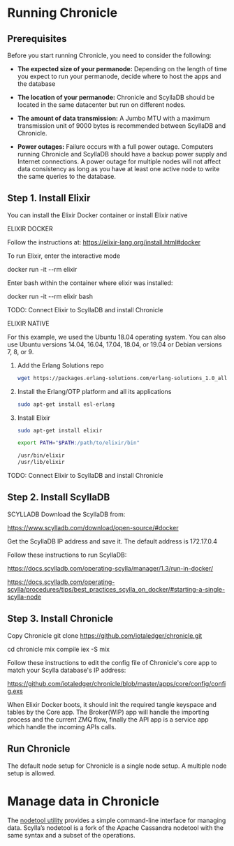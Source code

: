 # Running Chronicle

## Prerequisites

Before you start running Chronicle, you need to consider the following:

* **The expected size of your permanode:** Depending on the length of time you expect to run your permanode, decide where to host the apps and the database 

* **The location of your permanode:** Chronicle and ScyllaDB should be located in the same datacenter but run on different nodes.

* **The amount of data transmission:** A Jumbo MTU with a maximum transmission unit of 9000 bytes is recommended between ScyllaDB and Chronicle.  

* **Power outages:** Failure occurs with a full power outage. Computers running Chronicle and ScyllaDB should have a backup power supply and Internet connections. A power outage for multiple nodes will not affect data consistency as long as you have at least one active node to write the same queries to the database.

## Step 1. Install Elixir

You can install the Elixir Docker container or install Elixir native

ELIXIR DOCKER

Follow the instructions at: https://elixir-lang.org/install.html#docker

To run Elixir, enter the interactive mode

docker run -it --rm elixir

Enter bash within the container where elixir was installed:

docker run -it --rm elixir bash

TODO:  Connect Elixir to ScyllaDB and install Chronicle

ELIXIR NATIVE

For this example, we used the Ubuntu 18.04 operating system. You can also use Ubuntu versions 14.04, 16.04, 17.04, 18.04, or 19.04 or Debian versions 7, 8, or 9.

1. Add the Erlang Solutions repo

    ```bash
    wget https://packages.erlang-solutions.com/erlang-solutions_1.0_all.deb && sudo dpkg -i erlang-solutions_1.0_all.deb && sudo apt-get update
    ```

2. Install the Erlang/OTP platform and all its applications

    ```bash
    sudo apt-get install esl-erlang
    ```

3. Install Elixir

    ```bash
    sudo apt-get install elixir

    export PATH="$PATH:/path/to/elixir/bin"

    /usr/bin/elixir
    /usr/lib/elixir
    ```

TODO:  Connect Elixir to ScyllaDB and install Chronicle

## Step 2. Install ScyllaDB

SCYLLADB
Download the ScyllaDB from:

 https://www.scylladb.com/download/open-source/#docker

Get the ScyllaDB IP address and save it.  The default address is 172.17.0.4

Follow these instructions to run ScyllaDB:

https://docs.scylladb.com/operating-scylla/manager/1.3/run-in-docker/

https://docs.scylladb.com/operating-scylla/procedures/tips/best_practices_scylla_on_docker/#starting-a-single-scylla-node

## Step 3. Install Chronicle

Copy Chronicle
git clone https://github.com/iotaledger/chronicle.git

cd chronicle
mix compile
iex -S mix

Follow these instructions to edit the config file of Chronicle's core app to match your Scylla database's IP address:

https://github.com/iotaledger/chronicle/blob/master/apps/core/config/config.exs

When Elixir Docker boots, it should init the required tangle keyspace and tables by the Core app. The Broker(WIP) app will handle the importing process and the current ZMQ flow, finally the API app is a service app which handle the incoming APIs calls.

## Run Chronicle

The default node setup for Chronicle is a single node setup. A multiple node setup is allowed.

# Manage data in Chronicle
	
The [nodetool utility](https://docs.scylladb.com/operating-scylla/nodetool/) provides a simple command-line interface for managing data. Scylla’s nodetool is a fork of the Apache Cassandra nodetool with the same syntax and a subset of the operations.